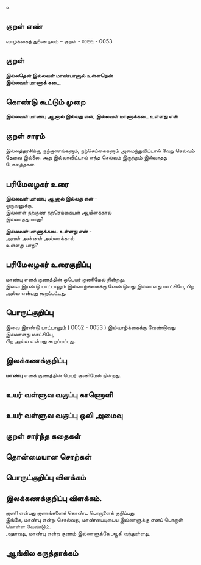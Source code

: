 உ

## குறள் எண் 

வாழ்க்கைத் துணைநலம் – குறள் - ௦௦௫௩ - 0053
## குறள் 

**இல்லதென் இல்லவள் மாண்பானால் உள்ளதென்  
இல்லவள் மாணாக் கடை.** 

## கொண்டு கூட்டும் முறை

**இல்லவள் மாண்பு ஆனால் இல்லது என், இல்லவள் மாணாக்கடை உள்ளது என்**  

## குறள் சாரம் 

இல்லத்தரசிக்கு, நற்குணங்களும், நற்செய்கைகளும் அமைந்துவிட்டால் வேறு செல்வம் தேவை இல்லை. அது இல்லாவிட்டால் எந்த செல்வம் இருந்தும் இல்லாதது போலத்தான்.

## பரிமேலழகர் உரை

**இல்லவள் மாண்பு ஆனால் இல்லது என்** -  
ஒருவனுக்கு,  
இல்லாள் நற்குண நற்செய்கையள் ஆயினக்கால்  
இல்லாதது யாது?  

**இல்லவள் மாணாக்கடை உள்ளது என்** -  
அவள் அன்னள் அல்லாக்கால்  
உள்ளது யாது?   

## பரிமேலழகர் உரைகுறிப்பு   

மாண்பு எனக் குணத்தின் ஓபெயர் குணிமேல் நின்றது.  
இவை இரண்டு பாட்டானும் இல்வாழ்க்கைக்கு வேண்டுவது இல்லாளது மாட்சியே, பிற அல்ல என்பது கூறப்பட்டது.  

## பொருட்குறிப்பு 

இவை இரண்டு பாட்டானும் ( 0052 - 0053 ) 
இல்வாழ்க்கைக்கு வேண்டுவது இல்லாளது மாட்சியே,  
பிற அல்ல என்பது கூறப்பட்டது.   

## இலக்கணக்குறிப்பு  

**மாண்பு** எனக் குணத்தின் பெயர் குணிமேல் நின்றது.  

## உயர் வள்ளுவ வகுப்பு காணொளி


## உயர் வள்ளுவ வகுப்பு ஒலி அமைவு 

 
## குறள் சார்ந்த கதைகள் 


## தொன்மையான சொற்கள்


## பொருட்குறிப்பு விளக்கம்


## இலக்கணக்குறிப்பு விளக்கம்.

குணி என்பது குணங்களைக் கொண்ட பொருளைக் குறிப்பது.  
இங்கே, மாண்பு என்று சொல்வது, மாண்பையுடைய இல்லாளுக்கு எனப் பொருள் கொள்ள வேண்டும்.  
அதாவது, மாண்பு என்ற குணம் இல்லாளுக்கே ஆகி வந்துள்ளது.

## ஆங்கில கருத்தாக்கம் 


